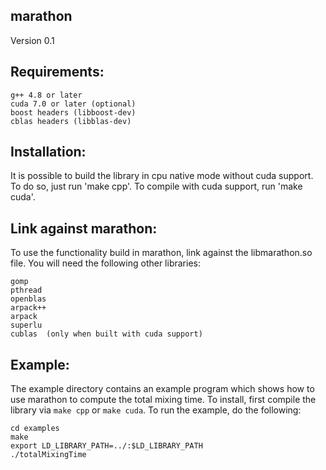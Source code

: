 ## marathon

Version 0.1

## Requirements:

	g++ 4.8 or later
	cuda 7.0 or later (optional)
	boost headers (libboost-dev)
	cblas headers (libblas-dev)

## Installation:

It is possible to build the library in cpu native mode without cuda support.
To do so, just run 'make cpp'. To compile with cuda support, run 'make cuda'.

## Link against marathon:

To use the functionality build in marathon, link against the libmarathon.so file.
You will need the following other libraries:

	gomp
	pthread
	openblas
	arpack++
	arpack
	superlu
	cublas	(only when built with cuda support)

## Example:

The example directory contains an example program which shows how to use marathon to compute the total mixing time. To install, first compile the library via `make cpp` or `make cuda`. To run the example, do the following:
	
	cd examples
	make
	export LD_LIBRARY_PATH=../:$LD_LIBRARY_PATH
	./totalMixingTime
